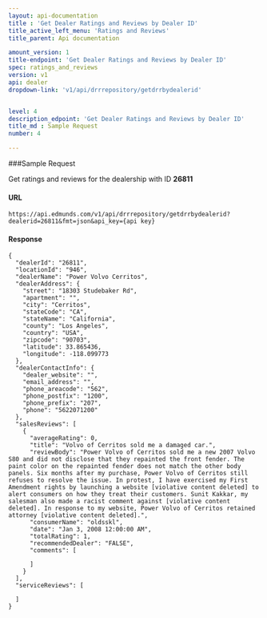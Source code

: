 ```yaml
---
layout: api-documentation
title : 'Get Dealer Ratings and Reviews by Dealer ID'
title_active_left_menu: 'Ratings and Reviews'
title_parent: Api documentation

amount_version: 1
title-endpoint: 'Get Dealer Ratings and Reviews by Dealer ID'
spec: ratings_and_reviews
version: v1
api: dealer
dropdown-link: 'v1/api/drrrepository/getdrrbydealerid'


level: 4
description_edpoint: 'Get Dealer Ratings and Reviews by Dealer ID'
title_md : Sample Request
number: 4

---
```



###Sample Request

Get ratings and reviews for the dealership with ID **26811**

#### URL

	https://api.edmunds.com/v1/api/drrrepository/getdrrbydealerid?dealerid=26811&fmt=json&api_key={api key}
	
#### Response

	{
	  "dealerId": "26811",
	  "locationId": "946",
	  "dealerName": "Power Volvo Cerritos",
	  "dealerAddress": {
	    "street": "18303 Studebaker Rd",
	    "apartment": "",
	    "city": "Cerritos",
	    "stateCode": "CA",
	    "stateName": "California",
	    "county": "Los Angeles",
	    "country": "USA",
	    "zipcode": "90703",
	    "latitude": 33.865436,
	    "longitude": -118.099773
	  },
	  "dealerContactInfo": {
	    "dealer_website": "",
	    "email_address": "",
	    "phone_areacode": "562",
	    "phone_postfix": "1200",
	    "phone_prefix": "207",
	    "phone": "5622071200"
	  },
	  "salesReviews": [
	    {
	      "averageRating": 0,
	      "title": "Volvo of Cerritos sold me a damaged car.",
	      "reviewBody": "Power Volvo of Cerritos sold me a new 2007 Volvo S80 and did not disclose that they repainted the front fender. The paint color on the repainted fender does not match the other body panels. Six months after my purchase, Power Volvo of Cerritos still refuses to resolve the issue. In protest, I have exercised my First Amendment rights by launching a website [violative content deleted] to alert consumers on how they treat their customers. Sunit Kakkar, my salesman also made a racist comment against [violative content deleted]. In response to my website, Power Volvo of Cerritos retained attorney [violative content deleted].",
	      "consumerName": "oldsskl",
	      "date": "Jan 3, 2008 12:00:00 AM",
	      "totalRating": 1,
	      "recommendedDealer": "FALSE",
	      "comments": [

	      ]
	    }
	  ],
	  "serviceReviews": [

	  ]
	}
